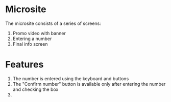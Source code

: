 # Microsite
The microsite consists of a series of screens:
1. Promo video with banner
2. Entering a number
3. Final info screen

# Features
1. The number is entered using the keyboard and buttons
2. The "Confirm number" button is available only after entering the number and checking the box
3. 
